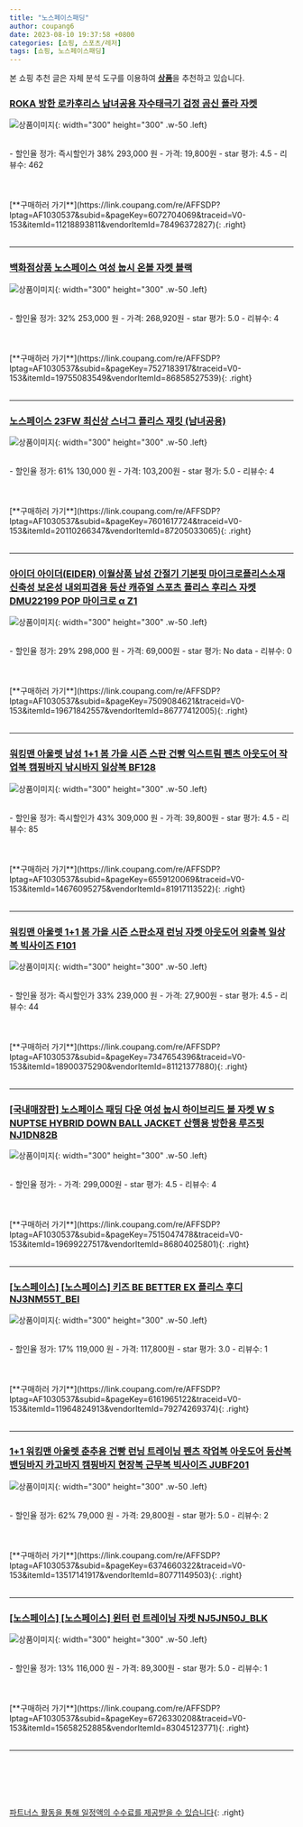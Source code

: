 ```yaml
---
title: "노스페이스패딩"
author: coupang6
date: 2023-08-10 19:37:58 +0800
categories: [쇼핑, 스포츠/레저]
tags: [쇼핑, 노스페이스패딩]
---
```


본 쇼핑 추천 글은 자체 분석 도구를 이용하여 [**상품**](https://link.coupang.com/a/bao1ui)을 추천하고 있습니다.

### [ROKA 방한 로카후리스 남녀공용 자수태극기 검정 곰신 폴라 자켓](https://link.coupang.com/re/AFFSDP?lptag=AF1030537&subid=&pageKey=6072704069&traceid=V0-153&itemId=11218893811&vendorItemId=78496372827)

![상품이미지](https://thumbnail7.coupangcdn.com/thumbnails/remote/230x230ex/image/vendor_inventory/b707/f15bcda5e7920618f9bcadd417c850eef249ff3ed086a24eb8a7a41c2e33.jpg){: width="300" height="300" .w-50 .left}


<br>
- 할인율 정가: 즉시할인가 38%  293,000   원
- 가격: 19,800원
- star 평가: 4.5
- 리뷰수: 462
<br>
<br>
<br>
<br>
[**구매하러 가기**](https://link.coupang.com/re/AFFSDP?lptag=AF1030537&subid=&pageKey=6072704069&traceid=V0-153&itemId=11218893811&vendorItemId=78496372827){: .right}
<br>
<br>

---

### [백화점상품 노스페이스 여성 눕시 온볼 자켓 블랙](https://link.coupang.com/re/AFFSDP?lptag=AF1030537&subid=&pageKey=7527183917&traceid=V0-153&itemId=19755083549&vendorItemId=86858527539)

![상품이미지](https://thumbnail9.coupangcdn.com/thumbnails/remote/230x230ex/image/vendor_inventory/88e8/4f78444309894e04bf12716e503fee2e8ad0f82f0781bf281b1fee779983.jpg){: width="300" height="300" .w-50 .left}


<br>
- 할인율 정가: 32%  253,000   원
- 가격: 268,920원
- star 평가: 5.0
- 리뷰수: 4
<br>
<br>
<br>
<br>
[**구매하러 가기**](https://link.coupang.com/re/AFFSDP?lptag=AF1030537&subid=&pageKey=7527183917&traceid=V0-153&itemId=19755083549&vendorItemId=86858527539){: .right}
<br>
<br>

---

### [노스페이스 23FW 최신상 스너그 플리스 재킷 (남녀공용)](https://link.coupang.com/re/AFFSDP?lptag=AF1030537&subid=&pageKey=7601617724&traceid=V0-153&itemId=20110266347&vendorItemId=87205033065)

![상품이미지](https://thumbnail10.coupangcdn.com/thumbnails/remote/230x230ex/image/vendor_inventory/9d7c/d9cfae0c482508014a1b1ad61d36fdc3bf769c06273adb696d6e2ea8c31d.jpg){: width="300" height="300" .w-50 .left}


<br>
- 할인율 정가: 61%  130,000   원
- 가격: 103,200원
- star 평가: 5.0
- 리뷰수: 4
<br>
<br>
<br>
<br>
[**구매하러 가기**](https://link.coupang.com/re/AFFSDP?lptag=AF1030537&subid=&pageKey=7601617724&traceid=V0-153&itemId=20110266347&vendorItemId=87205033065){: .right}
<br>
<br>

---

### [아이더 아이더(EIDER) 이월상품 남성 간절기 기본핏 마이크로플리스소재 신축성 보온성 내외피겸용 등산 캐쥬얼 스포츠 플리스 후리스 자켓 DMU22199 POP 마이크로 α Z1](https://link.coupang.com/re/AFFSDP?lptag=AF1030537&subid=&pageKey=7509084621&traceid=V0-153&itemId=19671842557&vendorItemId=86777412005)

![상품이미지](https://thumbnail9.coupangcdn.com/thumbnails/remote/230x230ex/image/vendor_inventory/564f/8f057d2c1e260f0209b40d825be7a6ab8eb52a60d2c0b62c9f4b1454965c.png){: width="300" height="300" .w-50 .left}


<br>
- 할인율 정가: 29%  298,000   원
- 가격: 69,000원
- star 평가: No data
- 리뷰수: 0
<br>
<br>
<br>
<br>
[**구매하러 가기**](https://link.coupang.com/re/AFFSDP?lptag=AF1030537&subid=&pageKey=7509084621&traceid=V0-153&itemId=19671842557&vendorItemId=86777412005){: .right}
<br>
<br>

---

### [워킹맨 아울렛 남성 1+1 봄 가을 시즌 스판 건빵 익스트림 펜츠 아웃도어 작업복 캠핑바지 낚시바지 일상복 BF128](https://link.coupang.com/re/AFFSDP?lptag=AF1030537&subid=&pageKey=6559120069&traceid=V0-153&itemId=14676095275&vendorItemId=81917113522)

![상품이미지](https://thumbnail7.coupangcdn.com/thumbnails/remote/230x230ex/image/vendor_inventory/fc80/22ba3b04595e29dc31e1bbce1859df80663680c9a278618c9df11f471701.jpg){: width="300" height="300" .w-50 .left}


<br>
- 할인율 정가: 즉시할인가 43%  309,000   원
- 가격: 39,800원
- star 평가: 4.5
- 리뷰수: 85
<br>
<br>
<br>
<br>
[**구매하러 가기**](https://link.coupang.com/re/AFFSDP?lptag=AF1030537&subid=&pageKey=6559120069&traceid=V0-153&itemId=14676095275&vendorItemId=81917113522){: .right}
<br>
<br>

---

### [워킹맨 아울렛 1+1 봄 가을 시즌 스판소재 런닝 자켓 아웃도어 외출복 일상복 빅사이즈 F101](https://link.coupang.com/re/AFFSDP?lptag=AF1030537&subid=&pageKey=7347654396&traceid=V0-153&itemId=18900375290&vendorItemId=81121377880)

![상품이미지](https://thumbnail6.coupangcdn.com/thumbnails/remote/230x230ex/image/vendor_inventory/516e/2cca6301e8aa9cc1529bf0bf4b5a4d899c611713f6a94023b315cc741a76.jpg){: width="300" height="300" .w-50 .left}


<br>
- 할인율 정가: 즉시할인가 33%  239,000   원
- 가격: 27,900원
- star 평가: 4.5
- 리뷰수: 44
<br>
<br>
<br>
<br>
[**구매하러 가기**](https://link.coupang.com/re/AFFSDP?lptag=AF1030537&subid=&pageKey=7347654396&traceid=V0-153&itemId=18900375290&vendorItemId=81121377880){: .right}
<br>
<br>

---

### [[국내매장판] 노스페이스 패딩 다운 여성 눕시 하이브리드 볼 자켓 W S NUPTSE HYBRID DOWN BALL JACKET 산행용 방한용 루즈핏 NJ1DN82B](https://link.coupang.com/re/AFFSDP?lptag=AF1030537&subid=&pageKey=7515047478&traceid=V0-153&itemId=19699227517&vendorItemId=86804025801)

![상품이미지](https://thumbnail6.coupangcdn.com/thumbnails/remote/230x230ex/image/vendor_inventory/d8e3/dab157c3efb38c0d6b5e2c5b27dd1269a9abe03b802453e8642904b93948.jpg){: width="300" height="300" .w-50 .left}


<br>
- 할인율 정가: 
- 가격: 299,000원
- star 평가: 4.5
- 리뷰수: 4
<br>
<br>
<br>
<br>
[**구매하러 가기**](https://link.coupang.com/re/AFFSDP?lptag=AF1030537&subid=&pageKey=7515047478&traceid=V0-153&itemId=19699227517&vendorItemId=86804025801){: .right}
<br>
<br>

---

### [[노스페이스] [노스페이스] 키즈 BE BETTER EX 플리스 후디 NJ3NM55T_BEI](https://link.coupang.com/re/AFFSDP?lptag=AF1030537&subid=&pageKey=6161965122&traceid=V0-153&itemId=11964824913&vendorItemId=79274269374)

![상품이미지](https://thumbnail10.coupangcdn.com/thumbnails/remote/230x230ex/image/vendor_inventory/2922/afdfabff9dac4617981ca363c4f92743e7a4719a0af69cc33b1d5233a781.jpg){: width="300" height="300" .w-50 .left}


<br>
- 할인율 정가: 17%  119,000   원
- 가격: 117,800원
- star 평가: 3.0
- 리뷰수: 1
<br>
<br>
<br>
<br>
[**구매하러 가기**](https://link.coupang.com/re/AFFSDP?lptag=AF1030537&subid=&pageKey=6161965122&traceid=V0-153&itemId=11964824913&vendorItemId=79274269374){: .right}
<br>
<br>

---

### [1+1 워킹맨 아울렛 춘추용 건빵 런닝 트레이닝 펜츠 작업복 아웃도어 등산복 밴딩바지 카고바지 캠핑바지 현장복 근무복 빅사이즈 JUBF201](https://link.coupang.com/re/AFFSDP?lptag=AF1030537&subid=&pageKey=6374660322&traceid=V0-153&itemId=13517141917&vendorItemId=80771149503)

![상품이미지](https://thumbnail8.coupangcdn.com/thumbnails/remote/230x230ex/image/vendor_inventory/75ab/e40feb6ca1a1cab8cb214d4e4d438bd1afdea31ba08cbf20558bb9aa5623.jpg){: width="300" height="300" .w-50 .left}


<br>
- 할인율 정가: 62%  79,000   원
- 가격: 29,800원
- star 평가: 5.0
- 리뷰수: 2
<br>
<br>
<br>
<br>
[**구매하러 가기**](https://link.coupang.com/re/AFFSDP?lptag=AF1030537&subid=&pageKey=6374660322&traceid=V0-153&itemId=13517141917&vendorItemId=80771149503){: .right}
<br>
<br>

---

### [[노스페이스] [노스페이스] 윈터 런 트레이닝 자켓 NJ5JN50J_BLK](https://link.coupang.com/re/AFFSDP?lptag=AF1030537&subid=&pageKey=6726330208&traceid=V0-153&itemId=15658252885&vendorItemId=83045123771)

![상품이미지](https://thumbnail7.coupangcdn.com/thumbnails/remote/230x230ex/image/vendor_inventory/2b09/b41f23b5b623baeda6313e06cce6337ebbea46f7ea535c02bc33f5d7528d.jpg){: width="300" height="300" .w-50 .left}


<br>
- 할인율 정가: 13%  116,000   원
- 가격: 89,300원
- star 평가: 5.0
- 리뷰수: 1
<br>
<br>
<br>
<br>
[**구매하러 가기**](https://link.coupang.com/re/AFFSDP?lptag=AF1030537&subid=&pageKey=6726330208&traceid=V0-153&itemId=15658252885&vendorItemId=83045123771){: .right}
<br>
<br>

---
<br><br><br><br><br> [파트너스 활동을 통해 일정액의 수수료를 제공받을 수 있습니다](https://link.coupang.com/a/bao1ui){: .right}
